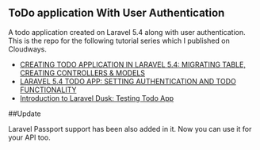 ## ToDo application With User Authentication

A todo application created on Laravel 5.4 along with user authentication. This is the repo for the following tutorial series which I published on Cloudways.

* [CREATING TODO APPLICATION IN LARAVEL 5.4: MIGRATING TABLE, CREATING CONTROLLERS & MODELS](https://www.cloudways.com/blog/laravel-5-4-todo-app-setting-authentication-functionality/)
* [LARAVEL 5.4 TODO APP: SETTING AUTHENTICATION AND TODO FUNCTIONALITY](https://www.cloudways.com/blog/laravel-5-4-todo-app-setting-authentication-functionality/)
* [Introduction to Laravel Dusk: Testing Todo App](http://www.cloudways.com/blog/laravel-dusk-testing-todo-app/)

##Update

Laravel Passport support has been also added in it. Now you can use it for your API too.